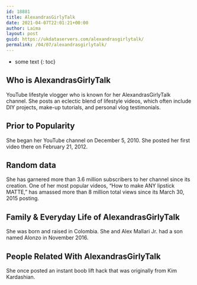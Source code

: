 ```yaml
---
id: 18881
title: AlexandrasGirlyTalk
date: 2021-04-07T22:01:21+00:00
author: Laima
layout: post
guid: https://ukdataservers.com/alexandrasgirlytalk/
permalink: /04/07/alexandrasgirlytalk/
---
```


* some text
{: toc}


## Who is AlexandrasGirlyTalk
                  
                  
                  
YouTube lifestyle vlogger who is known for her AlexandrasGirlyTalk channel. She posts an eclectic blend of lifestyle videos, which often include DIY projects, make-up tutorials, and personal vlog testimonials.
                  
              
            
              
            
                
                
                
## Prior to Popularity
                  
                  
                  
She began her YouTube channel on December 5, 2010. She posted her first video there on February 21, 2012.
                  
              
            
              
            
                
                
                
## Random data
                  
                  
                  
She has garnered more than 3.6 million subscribers to her channel since its creation. One of her most popular videos, &#8220;How to make ANY lipstick MATTE,&#8221; has amassed more than 8 million total views since its March 30, 2015 posting.
                  
              
            
              
            
                
                
                
## Family & Everyday Life of AlexandrasGirlyTalk
                  
                  
                  
She was born and raised in Colombia. She and Alex Mallari Jr. had a son named Alonzo in November 2016.
                  
              
            
              
            
                
                
                
## People Related With AlexandrasGirlyTalk
                  
                  
                  
She once posted an instant boob lift hack that was originally from Kim Kardashian.
                  
              
            
              
            
                
              
            
              
              
            
            
              
            
          
          
          